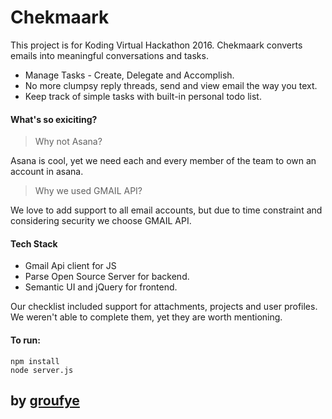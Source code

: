 # Chekmaark
This project is for Koding Virtual Hackathon 2016. Chekmaark converts emails into meaningful conversations and tasks.

  - Manage Tasks - Create, Delegate and Accomplish.
  - No more clumpsy reply threads, send and view email the way you text.
  - Keep track of simple tasks with built-in personal todo list.

#### What's so exiciting?

> Why not Asana?

Asana is cool, yet we need each and every member of the team to own an account in asana.

> Why we used GMAIL API?

We love to add support to all email accounts, but due to time constraint and considering security we choose GMAIL API.

#### Tech Stack

 - Gmail Api client for JS
 - Parse Open Source Server for backend.
 - Semantic UI and jQuery for frontend.

Our checklist included support for attachments, projects and user profiles. We weren't able to complete them, yet they are worth mentioning.

#### To run:
```
npm install
node server.js
```
## by [groufye](http://groufye.com)
